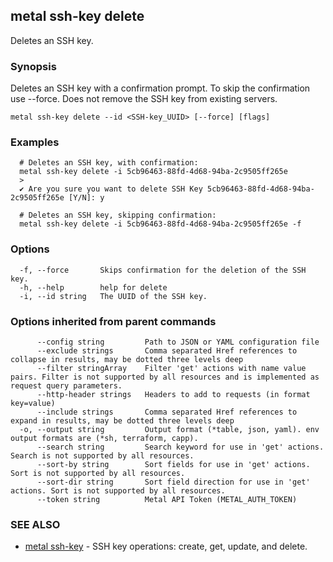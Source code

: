 ## metal ssh-key delete

Deletes an SSH key.

### Synopsis

Deletes an SSH key with a confirmation prompt. To skip the confirmation use --force. Does not remove the SSH key from existing servers.

```
metal ssh-key delete --id <SSH-key_UUID> [--force] [flags]
```

### Examples

```
  # Deletes an SSH key, with confirmation:
  metal ssh-key delete -i 5cb96463-88fd-4d68-94ba-2c9505ff265e
  >
  ✔ Are you sure you want to delete SSH Key 5cb96463-88fd-4d68-94ba-2c9505ff265e [Y/N]: y
  
  # Deletes an SSH key, skipping confirmation:
  metal ssh-key delete -i 5cb96463-88fd-4d68-94ba-2c9505ff265e -f
```

### Options

```
  -f, --force       Skips confirmation for the deletion of the SSH key.
  -h, --help        help for delete
  -i, --id string   The UUID of the SSH key.
```

### Options inherited from parent commands

```
      --config string         Path to JSON or YAML configuration file
      --exclude strings       Comma separated Href references to collapse in results, may be dotted three levels deep
      --filter stringArray    Filter 'get' actions with name value pairs. Filter is not supported by all resources and is implemented as request query parameters.
      --http-header strings   Headers to add to requests (in format key=value)
      --include strings       Comma separated Href references to expand in results, may be dotted three levels deep
  -o, --output string         Output format (*table, json, yaml). env output formats are (*sh, terraform, capp).
      --search string         Search keyword for use in 'get' actions. Search is not supported by all resources.
      --sort-by string        Sort fields for use in 'get' actions. Sort is not supported by all resources.
      --sort-dir string       Sort field direction for use in 'get' actions. Sort is not supported by all resources.
      --token string          Metal API Token (METAL_AUTH_TOKEN)
```

### SEE ALSO

* [metal ssh-key](metal_ssh-key.md)	 - SSH key operations: create, get, update, and delete.

